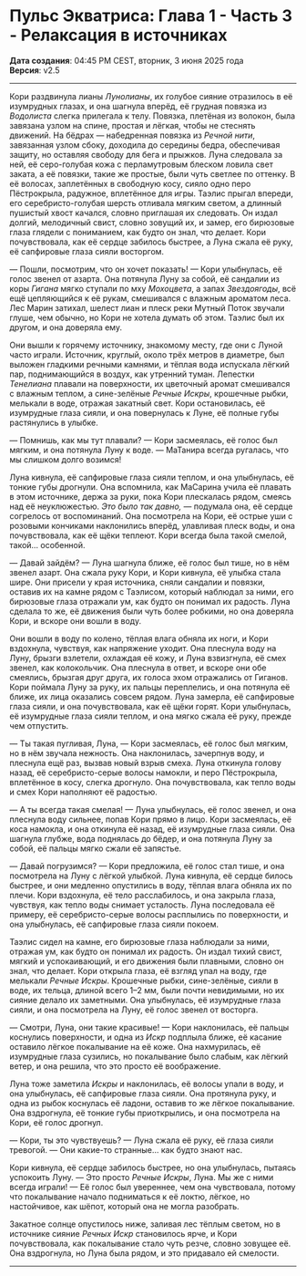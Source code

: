 # Пульс Экватриса: Глава 1 - Часть 3 - Релаксация в источниках

**Дата создания**: 04:45 PM CEST, вторник, 3 июня 2025 года  
**Версия**: v2.5

---

Кори раздвинула лианы *Лунолианы*, их голубое сияние отразилось в её изумрудных глазах, и она шагнула вперёд, её грудная повязка из *Водолиста* слегка прилегала к телу. Повязка, плетёная из волокон, была завязана узлом на спине, простая и лёгкая, чтобы не стеснять движений. На бёдрах — набедренная повязка из *Речной нити*, завязанная узлом сбоку, доходила до середины бедра, обеспечивая защиту, но оставляя свободу для бега и прыжков. Луна следовала за ней, её серо-голубая кожа с перламутровым блеском ловила свет заката, а её повязки, такие же простые, были чуть светлее по оттенку. В её волосах, заплетённых в свободную косу, сияло одно перо Пёстрокрыла, радужное, вплетённое для игры. Таэлис прыгал впереди, его серебристо-голубая шерсть отливала мягким светом, а длинный пушистый хвост качался, словно приглашая их следовать. Он издал долгий, мелодичный свист, словно зовущий их, и замер, его бирюзовые глаза глядели с пониманием, как будто он знал, что делает. Кори почувствовала, как её сердце забилось быстрее, а Луна сжала её руку, её сапфировые глаза сияли восторгом.

— Пошли, посмотрим, что он хочет показать! — Кори улыбнулась, её голос звенел от азарта. Она потянула Луну за собой, её сандалии из коры *Гигана* мягко ступали по мху *Мохоцвета*, а запах *Звездоягоды*, всё ещё цепляющийся к её рукам, смешивался с влажным ароматом леса. Лес Марин затихал, шелест лиан и плеск реки Мутный Поток звучали глуше, чем обычно, но Кори не хотела думать об этом. Таэлис был их другом, и она доверяла ему.

Они вышли к горячему источнику, знакомому месту, где они с Луной часто играли. Источник, круглый, около трёх метров в диаметре, был выложен гладкими речными камнями, и тёплая вода испускала лёгкий пар, поднимающийся в воздух, как утренний туман. Лепестки *Тенелиана* плавали на поверхности, их цветочный аромат смешивался с влажным теплом, а сине-зелёные *Речные Искры*, крошечные рыбки, мелькали в воде, отражая закатный свет. Кори остановилась, её изумрудные глаза сияли, и она повернулась к Луне, её полные губы растянулись в улыбке.

— Помнишь, как мы тут плавали? — Кори засмеялась, её голос был мягким, и она потянула Луну к воде. — МаТанира всегда ругалась, что мы слишком долго возимся!

Луна кивнула, её сапфировые глаза сияли теплом, и она улыбнулась, её тонкие губы дрогнули. Она вспомнила, как МаСарина учила её плавать в этом источнике, держа за руки, пока Кори плескалась рядом, смеясь над её неуклюжестью. *Это было так давно,* — подумала она, её сердце согрелось от воспоминаний. Она посмотрела на Кори, её острые уши с розовыми кончиками наклонились вперёд, улавливая плеск воды, и она почувствовала, как её щёки теплеют. Кори всегда была такой смелой, такой… особенной.

— Давай зайдём? — Луна шагнула ближе, её голос был тише, но в нём звенел азарт. Она сжала руку Кори, и Кори кивнула, её улыбка стала шире. Они присели у края источника, сняли сандалии и повязки, оставив их на камне рядом с Таэлисом, который наблюдал за ними, его бирюзовые глаза отражали ум, как будто он понимал их радость. Луна сделала то же, её движения были чуть более робкими, но она доверяла Кори, и вскоре они вошли в воду.

Они вошли в воду по колено, тёплая влага обняла их ноги, и Кори вздохнула, чувствуя, как напряжение уходит. Она плеснула воду на Луну, брызги взлетели, охлаждая её кожу, и Луна взвизгнула, её смех звенел, как колокольчик. Она плеснула в ответ, и вскоре они обе смеялись, брызгая друг друга, их голоса эхом отражались от Гиганов. Кори поймала Луну за руку, их пальцы переплелись, и она потянула её ближе, их лица оказались совсем рядом. Луна замерла, её сапфировые глаза сияли, и она почувствовала, как её щёки горят. Кори улыбнулась, её изумрудные глаза сияли теплом, и она мягко сжала её руку, прежде чем отпустить.

— Ты такая пугливая, Луна, — Кори засмеялась, её голос был мягким, но в нём звучала нежность. Она наклонилась, зачерпнув воду, и плеснула ещё раз, вызвав новый взрыв смеха. Луна откинула голову назад, её серебристо-серые волосы намокли, и перо Пёстрокрыла, вплетённое в косу, слегка дрогнуло. Она почувствовала, как тепло воды и смех Кори наполняют её радостью.

— А ты всегда такая смелая! — Луна улыбнулась, её голос звенел, и она плеснула воду сильнее, попав Кори прямо в лицо. Кори засмеялась, её коса намокла, и она откинула её назад, её изумрудные глаза сияли. Она шагнула глубже, вода поднялась до бёдер, и она потянула Луну за собой, её пальцы мягко сжали её запястье.

— Давай погрузимся? — Кори предложила, её голос стал тише, и она посмотрела на Луну с лёгкой улыбкой. Луна кивнула, её сердце билось быстрее, и они медленно опустились в воду, тёплая влага обняла их по плечи. Кори вздохнула, её тело расслабилось, и она закрыла глаза, чувствуя, как тепло воды снимает усталость. Луна последовала её примеру, её серебристо-серые волосы расплылись по поверхности, и она улыбнулась, её сапфировые глаза сияли покоем.

Таэлис сидел на камне, его бирюзовые глаза наблюдали за ними, отражая ум, как будто он понимал их радость. Он издал тихий свист, мягкий и успокаивающий, и его движения были плавными, словно он знал, что делает. Кори открыла глаза, её взгляд упал на воду, где мелькали *Речные Искры*. Крошечные рыбки, сине-зелёные, сияли в воде, их тельца, длиной всего 1–2 мм, были почти невидимыми, но их сияние делало их заметными. Она улыбнулась, её изумрудные глаза сияли, и она посмотрела на Луну, её голос звенел от восторга.

— Смотри, Луна, они такие красивые! — Кори наклонилась, её пальцы коснулись поверхности, и одна из *Искр* подплыла ближе, её касание оставило лёгкое покалывание на её коже. Она нахмурилась, её изумрудные глаза сузились, но покалывание было слабым, как лёгкий ветер, и она решила, что это просто её воображение.

Луна тоже заметила *Искры* и наклонилась, её волосы упали в воду, и она улыбнулась, её сапфировые глаза сияли. Она протянула руку, и одна из рыбок коснулась её ладони, оставив то же лёгкое покалывание. Она вздрогнула, её тонкие губы приоткрылись, и она посмотрела на Кори, её голос дрогнул.

— Кори, ты это чувствуешь? — Луна сжала её руку, её глаза сияли тревогой. — Они какие-то странные… как будто знают нас.

Кори кивнула, её сердце забилось быстрее, но она улыбнулась, пытаясь успокоить Луну. — Это просто *Речные Искры*, Луна. Мы же с ними всегда играли! — Её голос был увереннее, чем она чувствовала, потому что покалывание начало подниматься к её локтю, лёгкое, но настойчивое, как шёпот, который она не могла разобрать.

Закатное солнце опустилось ниже, заливая лес тёплым светом, но в источнике сияние *Речных Искр* становилось ярче, и Кори почувствовала, как покалывание стало чуть резче, словно зовущее её. Она вздрогнула, но Луна была рядом, и это придавало ей смелости.

---